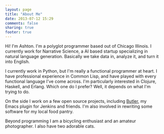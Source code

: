 ```yaml
---
layout: page
title: "About Me"
date: 2013-07-12 15:29
comments: false
sharing: true
footer: true
---
```


Hi! I'm Ashton. I'm a polyglot programmer based out of Chicago Illinois. I currently work for Narrative Science, a AI based startup specializing in natural language generation. Basically we take data in, analyze it, and turn it into English.

I currently work in Python, but I'm really a functional programmer at heart. I have professional experience in Common Lisp, and have played with every functional language I've come across. I'm particularly interested in Clojure, Haskell, and Erlang. Which one do I prefer? Well, it depends on what I'm trying to do.

On the side I work on a few open source projects, including [Butler](https://github.com/AshtonKem/Butler), my Emacs plugin for Jenkins and friends. I'm also involved in rewriting some software for my local food pantry.

Beyond programming I am a bicycling enthusiast and an amateur photographer. I also have two adorable cats.
